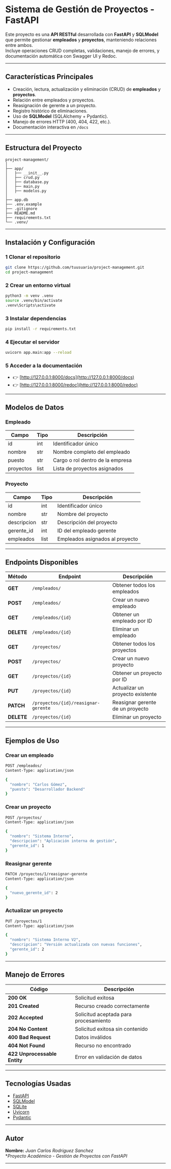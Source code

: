 #  Sistema de Gestión de Proyectos - FastAPI

Este proyecto es una **API RESTful** desarrollada con **FastAPI** y **SQLModel** que permite gestionar **empleados** y **proyectos**, manteniendo relaciones entre ambos.  
Incluye operaciones CRUD completas, validaciones, manejo de errores, y documentación automática con Swagger UI y Redoc.

---

##  Características Principales

- Creación, lectura, actualización y eliminación (CRUD) de **empleados** y **proyectos**.  
- Relación entre empleados y proyectos.  
- Reasignación de gerente a un proyecto.  
- Registro histórico de eliminaciones.  
- Uso de **SQLModel** (SQLAlchemy + Pydantic).  
- Manejo de errores HTTP (400, 404, 422, etc.).  
- Documentación interactiva en `/docs` 

---

##  Estructura del Proyecto

```
project-management/
│
├── app/
│   ├── __init__.py
│   ├── crud.py
│   ├── database.py
│   ├── main.py
│   ├── modelos.py
│
├── app.db
├── .env.example
├── .gitignore
├── README.md
├── requirements.txt
└── .venv/
```

---

##  Instalación y Configuración

### 1 Clonar el repositorio

```bash
git clone https://github.com/tuusuario/project-management.git
cd project-management
```

### 2 Crear un entorno virtual

```bash
python3 -m venv .venv
source .venv/bin/activate  
.venv\Scripts\activate    
```

### 3 Instalar dependencias

```bash
pip install -r requirements.txt
```

### 4 Ejecutar el servidor

```bash
uvicorn app.main:app --reload
```

### 5 Acceder a la documentación

- 👉 [http://127.0.0.1:8000/docs](http://127.0.0.1:8000/docs)
- 👉 [http://127.0.0.1:8000/redoc](http://127.0.0.1:8000/redoc)

---

## Modelos de Datos

###  Empleado
| Campo | Tipo | Descripción |
|-------|------|--------------|
| id | int | Identificador único |
| nombre | str | Nombre completo del empleado |
| puesto | str | Cargo o rol dentro de la empresa |
| proyectos | list | Lista de proyectos asignados |

### Proyecto
| Campo | Tipo | Descripción |
|-------|------|--------------|
| id | int | Identificador único |
| nombre | str | Nombre del proyecto |
| descripcion | str | Descripción del proyecto |
| gerente_id | int | ID del empleado gerente |
| empleados | list | Empleados asignados al proyecto |

---

## Endpoints Disponibles

| Método | Endpoint | Descripción |
|--------|-----------|-------------|
| **GET** | `/empleados/` | Obtener todos los empleados |
| **POST** | `/empleados/` | Crear un nuevo empleado |
| **GET** | `/empleados/{id}` | Obtener un empleado por ID |
| **DELETE** | `/empleados/{id}` | Eliminar un empleado |
| **GET** | `/proyectos/` | Obtener todos los proyectos |
| **POST** | `/proyectos/` | Crear un nuevo proyecto |
| **GET** | `/proyectos/{id}` | Obtener un proyecto por ID |
| **PUT** | `/proyectos/{id}` | Actualizar un proyecto existente |
| **PATCH** | `/proyectos/{id}/reasignar-gerente` | Reasignar gerente de un proyecto |
| **DELETE** | `/proyectos/{id}` | Eliminar un proyecto |

---

##  Ejemplos de Uso

### Crear un empleado

```bash
POST /empleados/
Content-Type: application/json

{
  "nombre": "Carlos Gómez",
  "puesto": "Desarrollador Backend"
}
```

### Crear un proyecto

```bash
POST /proyectos/
Content-Type: application/json

{
  "nombre": "Sistema Interno",
  "descripcion": "Aplicación interna de gestión",
  "gerente_id": 1
}
```

### Reasignar gerente

```bash
PATCH /proyectos/1/reasignar-gerente
Content-Type: application/json

{
  "nuevo_gerente_id": 2
}
```

### Actualizar un proyecto

```bash
PUT /proyectos/1
Content-Type: application/json

{
  "nombre": "Sistema Interno V2",
  "descripcion": "Versión actualizada con nuevas funciones",
  "gerente_id": 2
}
```

---

##  Manejo de Errores

| Código | Descripción |
|--------|--------------|
| **200 OK** | Solicitud exitosa |
| **201 Created** | Recurso creado correctamente |
| **202 Accepted** | Solicitud aceptada para procesamiento |
| **204 No Content** | Solicitud exitosa sin contenido |
| **400 Bad Request** | Datos inválidos |
| **404 Not Found** | Recurso no encontrado |
| **422 Unprocessable Entity** | Error en validación de datos |

---

##  Tecnologías Usadas

- [FastAPI](https://fastapi.tiangolo.com/)
- [SQLModel](https://sqlmodel.tiangolo.com/)
- [SQLite](https://www.sqlite.org/)
- [Uvicorn](https://www.uvicorn.org/)
- [Pydantic](https://docs.pydantic.dev/)

---

##  Autor

**Nombre:** *Juan Carlos Rodriguez Sanchez*  
**Proyecto Académico - Gestión de Proyectos con FastAPI*  


---

